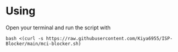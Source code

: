 # Using
Open your terminal and run the script with
```
bash <(curl -s https://raw.githubusercontent.com/Kiya6955/ISP-Blocker/main/mci-blocker.sh)
```
